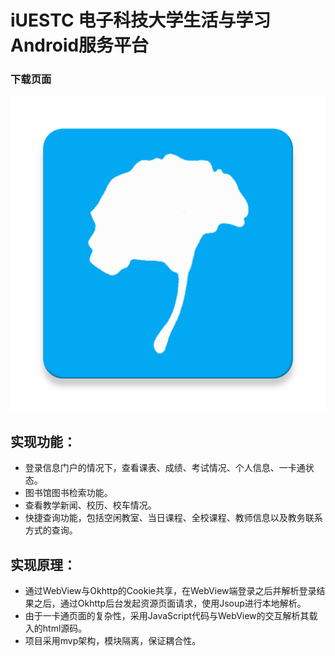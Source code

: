 # iUESTC 电子科技大学生活与学习Android服务平台

### 下载页面

![image](https://github.com/Febers/iUESTC/blob/master/app/src/main/ic_launcher-web.png)

## 实现功能：

- 登录信息门户的情况下，查看课表、成绩、考试情况、个人信息、一卡通状态。
- 图书馆图书检索功能。
- 查看教学新闻、校历、校车情况。
- 快捷查询功能，包括空闲教室、当日课程、全校课程、教师信息以及教务联系方式的查询。

## 实现原理：

- 通过WebView与Okhttp的Cookie共享，在WebView端登录之后并解析登录结果之后，通过Okhttp后台发起资源页面请求，使用Jsoup进行本地解析。
- 由于一卡通页面的复杂性，采用JavaScript代码与WebView的交互解析其载入的html源码。
- 项目采用mvp架构，模块隔离，保证耦合性。

